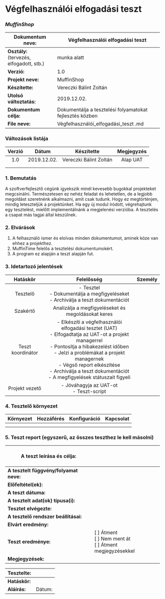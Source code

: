 # Végfelhasználói elfogadási teszt

### *MuffinShop*

| Dokumentum neve:                       | Végfelhasználói elfogadási teszt                                  |
| ------------------------------------------- | ----------------------------------------------------- |
| **Osztály:** <br />(tervezés, elfogadott, stb.) | munka alatt                                    |
| **Verzió:**                                | 1.0                                                   |
| **Projekt neve:**                    | MuffinShop                                            |
| **Készítette:**                                | Vereczki Bálint Zoltán                                |
| **Utolsó változtatás:**                    | 2019.12.02.                                           |
| **Dokumentum célja:**                  | Dokumentálja a tesztelési folyamatokat fejlesztés közben |
| **File neve:**                              | Végfelhasználói_elfogadási_teszt .md                               |

### Változások listája

| Verzió |    Dátum     |        Készítette         |  Megjegyzés  |
| :-----: | :---------: | :--------------------: | :-------: |
|   1.0   | 2019.12.02. | Vereczki Bálint Zoltán | Alap UAT |
|         |             |                        |           |
|         |             |                        |           |

### 1. Bemutatás

A szoftverfejlesztő cégünk igyekszik minél kevesebb bugokkal projekteket megcsinálni. Természetesen ez nehéz feladat és lehetetlen, de a legjobb megoldást szeretnénk alkalmazni, amit csak tudunk. Hogy ez megtörténjen, mindig leteszteljük a projektünket. Ha egy új modul íródott, végrehajtunk egy tesztelést, mielőtt implementálnánk a megjelenési verzióba. A tesztelés a csapat más tagjai által készülnek.

### 2.  Elvárások

1. A felhasználó ismer és elolvas minden dokumentumot, aminek köze van ehhez a projekthez.
2. MuffinTime felelős a tesztelési dokumentumokért.
3. A program ez alapján a teszt alapján fut.

### 3. Idetartozó jelentések

|      Hatáskör       |                        Felelősség                        | Személy |
| :--------------: | :----------------------------------------------------------: | :----: |
|  Tesztelő  | - Tesztel<br />- Dokumentálja a megfigyeléseket<br />- Archiválja a teszt dokumentációt |        |
|      Szakértő      |          Analizálja a megfigyeléseket és megoldásokat keres           |        |
| Teszt koordinátor | - Elkészíti a végfelhasználói elfogadási tesztet (UAT)<br />- Elfogadtatja az UAT-ot a projekt managerrel<br />- Pontosítja a hibakezelést időben<br />- Jelzi a problémákat a projekt managernek<br />- Végső report elkészítése<br />- Archiválja a teszt dokumentációt<br />- A megfigyelések státuszait figyeli |        |
|  Projekt vezető  |              - Jóváhagyja az UAT-ot<br />- Teszt-script               |        |

### 4. Tesztelő környezet

| Környezet | Hozzáférés | Konfiguráció | Kapcsolat |
| :---------: | :----: | :-----------: | :------------: |
|             |        |               |                |
|             |        |               |                |

### 5. Teszt report (egyszerű, az összes teszthez le kell másolni)

| A teszt leírása és célja: | <br /><br /><br />                                        |
| ------------------------------------ | --------------------------------------------------------- |
| **A tesztelt függvény/folyamat neve:** |                                                           |
| **Előfeltétel(ek):**                 |                                                           |
| **A teszt dátuma:**                 |                                                           |
| **A tesztelt adat(ok) típusa(i):**      |                                                           |
| **Tesztet elvégezte:**                    |                                                           |
| **A tesztelő rendszer beállításai:**       |                                                           |
| **Elvárt eredmény:**                 |                                                           |
| **Teszt eredménye:**                  | [ ] Átment<br />[ ] Nem ment át<br />[ ] Átment megjegyzésekkel |
| **Megjegyzések:**                        |                                                           |

| Tesztelte:     |             |
| -------------- | ----------- |
| **Hatáskör:**     |             |
| **Aláírás:** | Dátum:<br /> |

